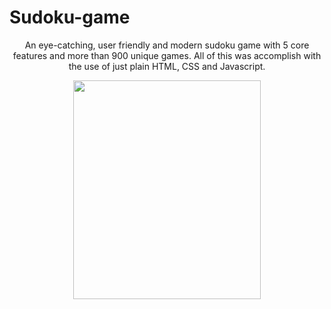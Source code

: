# Sudoku-game


<p align="center">
An eye-catching, user friendly and modern sudoku game with 5 core features and more than 900 unique games. All of this was accomplish with the use of just plain HTML, CSS and Javascript.
</p>

<p align="center">
<img align="center" src="https://github.com/tungtuhoccode/Sudoku-game/assets/86294897/6898d295-ccfa-49e1-9226-2e614e1909d1" width="300" height="350"/>
 </p>
